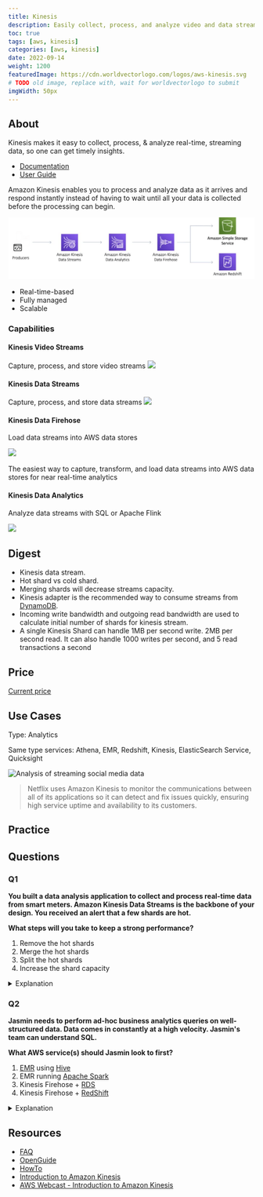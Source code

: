 ```yaml
---
title: Kinesis
description: Easily collect, process, and analyze video and data streams in real time
toc: true
tags: [aws, kinesis]
categories: [aws, kinesis]
date: 2022-09-14
weight: 1200
featuredImage: https://cdn.worldvectorlogo.com/logos/aws-kinesis.svg
# TODO old image, replace with, wait for worldvectorlogo to submit
imgWidth: 50px
---
```


## About

Kinesis makes it easy to collect, process, & analyze real-time, streaming data, so one can get timely insights.

- [Documentation](https://aws.amazon.com/kinesis/)
- [User Guide](https://docs.aws.amazon.com/kinesis/?id=docs_gateway)

Amazon Kinesis enables you to process and analyze data as it arrives and respond instantly instead of having to wait until all your data is collected before the processing can begin.

![Kinesis flow](img/kinesis-flow.png)

- Real-time-based
- Fully managed
- Scalable

### Capabilities

#### Kinesis Video Streams

Capture, process, and store video streams
![](https://d1.awsstatic.com/Products/product-name/diagrams/product-page-diagram_Amazon-Kinesis-video-streams_how-it-works.5f5eaca85b3026303a5c3f34ef004c0a136bc526.png)

#### Kinesis Data Streams

Capture, process, and store data streams
  ![](https://d1.awsstatic.com/Products/product-name/diagrams/product-page-diagram_Amazon-Kinesis-Data-Streams.074de94302fd60948e1ad070e425eeda73d350e7.png)

#### Kinesis Data Firehose

Load data streams into AWS data stores

![](https://d1.awsstatic.com/architecture-diagrams/product-page-diagram_Amazon-Kinesis_Data_Firehose%402x-updated.d7e297e0f79ee1a2dfe22d105fd53195e43ccfa4.png)

The easiest way to capture, transform, and load data streams into AWS data stores for near real-time analytics

#### Kinesis Data Analytics

Analyze data streams with SQL or Apache Flink

![](https://d1.awsstatic.com/architecture-diagrams/Product-Page-Diagram_Kinesis-Data-Analytics-How-it-Works%402x-updated.7340988926f37d36097e2f9099483e7e67692deb.png)

## Digest

- Kinesis data stream.
- Hot shard vs cold shard.
- Merging shards will decrease streams capacity.
- Kinesis adapter is the recommended way to consume streams from [DynamoDB](../dynamodb).
- Incoming write bandwidth and outgoing read bandwidth are used to calculate initial number of shards for kinesis stream.
- A single Kinesis Shard can handle 1MB per second write. 2MB per second read. It can also handle 1000 writes per second, and 5 read transactions a second

## Price

[Current price](https://aws.amazon.com/kinesis/pricing/)

## Use Cases

Type: Analytics

Same type services: Athena, EMR, Redshift, Kinesis, Elasti­cSearch Service, Quicksight


![Analysis of streaming social media data](https://d1.awsstatic.com/Products/product-name/diagrams/product-page-diagram_Amazon-Kinesis_Build-real-time-Applications.804a73506cb53369cb137d94218457382bc1b59a.png)

> Netflix uses Amazon Kinesis to monitor the communications between all of its applications so it can detect and fix issues quickly, ensuring high service uptime and availability to its customers.

## Practice

[](sessionizing-clickstream-data-kinesis-data-analytics)

## Questions

### Q1

**You built a data analysis application to collect and process real-time data from smart meters. Amazon Kinesis Data Streams is the backbone of your design. You received an alert that a few shards are hot.**

**What steps will you take to keep a strong performance?**

1. Remove the hot shards
1. Merge the hot shards
1. Split the hot shards
1. Increase the shard capacity

<details>
<summary>Explanation</summary>
<div>

[https://docs.aws.amazon.com/streams/latest/dev/kinesis-using-sdk-java-resharding-strategies.html](https://docs.aws.amazon.com/streams/latest/dev/kinesis-using-sdk-java-resharding-strategies.html)

Split the hot shards

<mark style="color:white">3</mark> 
</div>
</details>

### Q2

**Jasmin needs to perform ad-hoc business analytics queries on well-structured data. Data comes in constantly at a high velocity. Jasmin's team can understand SQL.**

**What AWS service(s) should Jasmin look to first?**

1. [EMR](https://aws.amazon.com/emr/) using [Hive](https://aws.amazon.com/emr/features/hive/)
2. EMR running [Apache Spark](https://aws.amazon.com/emr/features/spark/)
3. Kinesis Firehose + [RDS](https://aws.amazon.com/rds/)
4. Kinesis Firehose + [RedShift](https://aws.amazon.com/redshift/)

<details>
<summary>Explanation</summary>
<div>

RedShift supports ad-hoc queries over well-structured data using a SQL-compliant wire protocol

https://aws.amazon.com/kinesis/data-firehose/features/

<mark style="color:white">4</mark> 
</div>
</details>

## Resources

- [FAQ](https://aws.amazon.com/kinesis/streams/fags/)
- [OpenGuide](https://github.com/open-guides/og-aws#inesis-streams)
- [HowTo](https://docs.aws.amazon.com/streams/latest/dev/examples.html)
- [Introduction to Amazon Kinesis](https://www.youtube.com/watch?v=MbEfiX4sMXc)
- [AWS Webcast - Introduction to Amazon Kinesis](https://www.youtube.com/watch?v=FxCF34txNfk)
